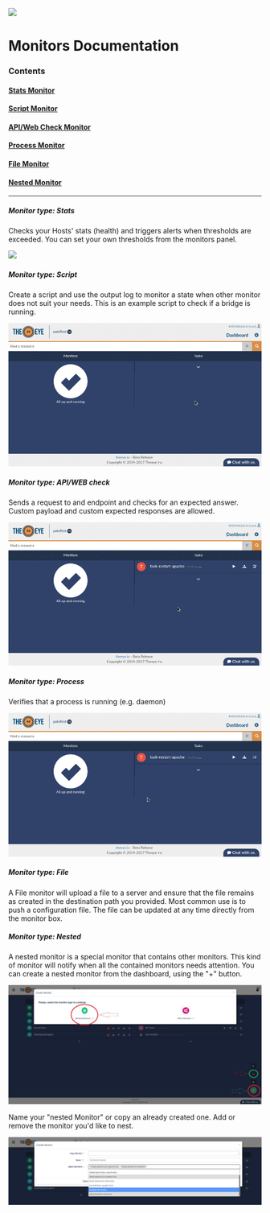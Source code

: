 [![](https://theeye.io/landpage/images/logo.png)](https://theeye.io)

# Monitors Documentation
### Contents
#### [Stats Monitor](#monitor-type-stats)
#### [Script Monitor](#monitor-type-script)
#### [API/Web Check Monitor](#monitor-type-api-webcheck)
#### [Process Monitor](#monitor-type-process)
#### [File Monitor](#monitor-type-file)
#### [Nested Monitor](#monitor-type-nested)
------------------------------

##### Monitor type: Stats

Checks your Hosts' stats (health) and triggers alerts when thresholds are exceeded.
You can set your own thresholds from the monitors panel.

![](https://github.com/patobas/docs/blob/master/monitor_stats.gif)

##### Monitor type: Script

Create a script and use the output log to monitor a state when other monitor does not suit your needs.
This is an example script to check if a bridge is running.

![](https://github.com/patobas/docs/blob/master/monitor_script.gif)


##### Monitor type: API/WEB check

Sends a request to and endpoint and checks for an expected answer.
Custom payload and custom expected responses are allowed.

![](https://github.com/patobas/docs/blob/master/web_api.gif)


##### Monitor type: Process

Verifies that a process is running (e.g. daemon)

![](https://github.com/patobas/docs/blob/master/monitor_process.gif)

##### Monitor type: File

A File monitor will upload a file to a server and ensure that the file remains as created in the destination path you provided.
Most common use is to push a configuration file. The file can be updated at any time directly from the monitor box.

##### Monitor type: Nested
A nested monitor is a special monitor that contains other monitors. This kind of monitor will notify when all the contained monitors needs attention.
You can create a nested monitor from the dashboard, using the "+" button. 

![](/images/NestedMonitors.jpg)

Name your "nested Monitor" or copy an already created one. Add or remove the monitor you'd like to nest.

![](/images/NestedMonitorsSetup.jpg)
